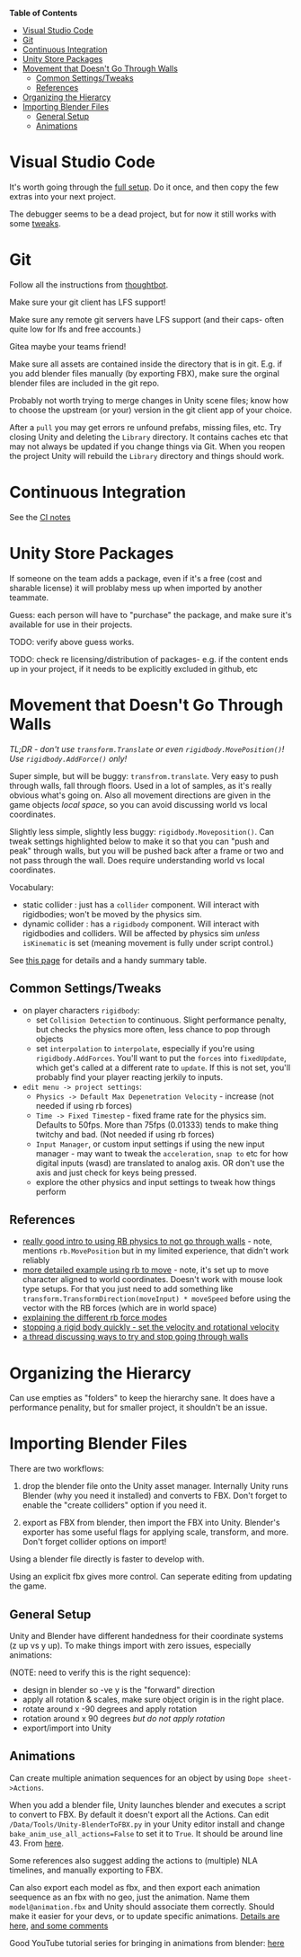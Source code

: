 **Table of Contents**
- [Visual Studio Code](#visual-studio-code)
- [Git](#git)
- [Continuous Integration](#continuous-integration)
- [Unity Store Packages](#unity-store-packages)
- [Movement that Doesn't Go Through Walls](#movement-that-doesnt-go-through-walls)
  - [Common Settings/Tweaks](#common-settingstweaks)
  - [References](#references)
- [Organizing the Hierarcy](#organizing-the-hierarcy)
- [Importing Blender Files](#importing-blender-files)
  - [General Setup](#general-setup)
  - [Animations](#animations)

# Visual Studio Code

It's worth going through the [full setup](https://code.visualstudio.com/docs/other/unity). Do it once, and then copy the few extras into your next project.

The debugger seems to be a dead project, but for now it still works with some [tweaks](https://github.com/Unity-Technologies/vscode-unity-debug/issues/202).

# Git

Follow all the instructions from [thoughtbot](https://thoughtbot.com/blog/how-to-git-with-unity).

Make sure your git client has LFS support!

Make sure any remote git servers have LFS support (and their caps- often quite low for lfs and free accounts.)

Gitea maybe your teams friend!

Make sure all assets are contained inside the directory that is in git. E.g. if you add blender files manually (by exporting FBX), make sure the orginal blender files are included in the git repo.

Probably not worth trying to merge changes in Unity scene files; know how to choose the upstream (or your) version in the git client app of your choice.

After a `pull` you may get errors re unfound prefabs, missing files, etc. Try closing Unity and deleting the `Library` directory. It contains caches etc that may not always be updated if you change things via Git. When you reopen the project Unity will rebuild the `Library` directory and things should work.

# Continuous Integration

See the [CI notes](../Continuous%20Integration/readme.md)

# Unity Store Packages

If someone on the team adds a package, even if it's a free (cost and sharable license) it will problaby mess up when imported by another teammate.

Guess: each person will have to "purchase" the package, and make sure it's available for use in their projects.

TODO: verify above guess works.

TODO: check re licensing/distribution of packages- e.g. if the content ends up in your project, if it needs to be explicitly excluded in github, etc

# Movement that Doesn't Go Through Walls

*TL;DR - don't use `transform.Translate` or even `rigidbody.MovePosition()`! Use `rigidbody.AddForce()` only!*

Super simple, but will be buggy: `transfrom.translate`. Very easy to push through walls, fall through floors. Used in a lot of samples, as it's really obvious what's going on. Also all movement directions are given in the game objects *local space*, so you can avoid discussing world vs local coordinates.

Slightly less simple, slightly less buggy: `rigidbody.Moveposition()`. Can tweak settings highlighted below to make it so that you can "push and peak" through walls, but you will be pushed back after a frame or two and not pass through the wall. Does require understanding world vs local coordinates.

Vocabulary: 
* static collider : just has a `collider` component. Will interact with rigidbodies; won't be moved by the physics sim.
* dynamic collider : has a `rigidbody` component. Will interact with rigidbodies and colliders. Will be affected by physics sim *unless* `isKinematic` is set (meaning movement is fully under script control.)

See [this page](https://docs.unity3d.com/Manual/CollidersOverview.html) for details and a handy summary table.

## Common Settings/Tweaks

* on player characters `rigidbody`: 
    * set `Collision Detection` to continuous. Slight performance penalty, but checks the physics more often, less chance to pop through objects
    * set `interpolation` to `interpolate`, especially if you're using `rigidbody.AddForces`. You'll want to put the `forces` into `fixedUpdate`, which get's called at a different rate to `update`. If this is not set, you'll probably find your player reacting jerkily to inputs. 
* `edit menu -> project settings`: 
  * `Physics -> Default Max Depenetration Velocity` - increase (not needed if using rb forces)
  * `Time -> Fixed Timestep` - fixed frame rate for the physics sim. Defaults to 50fps. More than 75fps (0.01333) tends to make thing twitchy and bad. (Not needed if using rb forces)
  * `Input Manager`, or custom input settings if using the new input manager - may want to tweak the `acceleration`, `snap to` etc for how digital inputs (wasd) are translated to analog axis. OR don't use the axis and just check for keys being pressed.
  * explore the other physics and input settings to tweak how things perform

## References
* [really good intro to using RB physics to not go through walls](https://answers.unity.com/questions/1788697/how-to-fix-my-player-from-phasing-through-walls.html) - note, mentions `rb.MovePosition` but in my limited experience, that didn't work reliably
* [more detailed example using rb to move](https://answers.unity.com/questions/1743970/make-player-not-go-through-walls.html) - note, it's set up to move character aligned to world coordinates. Doesn't work with mouse look type setups. For that you just need to add something like `transform.TransformDirection(moveInput) * moveSpeed` before using the vector with the RB forces (which are in world space)
* [explaining the different rb force modes](https://answers.unity.com/questions/789917/difference-and-uses-of-rigidbody-force-modes.html)
* [stopping a rigid body quickly - set the velocity and rotational velocity](https://answers.unity.com/questions/662811/rigidbody-how-to-stop-it-quickly.html)
* [a thread discussing ways to try and stop going through walls](https://forum.unity.com/threads/what-are-the-necessary-settings-to-prevent-objects-passing-through-each-other-at-high-speeds.384519/)

# Organizing the Hierarcy

Can use empties as "folders" to keep the hierarchy sane. It does have a performance penality, but for smaller project, it shouldn't be an issue.

# Importing Blender Files

There are two workflows:

1. drop the blender file onto the Unity asset manager. Internally Unity runs Blender (why you need it installed) and converts to FBX. Don't forget to enable the "create colliders" option if you need it.

2. export as FBX from blender, then import the FBX into Unity. Blender's exporter has some useful flags for applying scale, transform, and more. Don't forget collider options on import!

Using a blender file directly is faster to develop with.

Using an explicit fbx gives more control. Can seperate editing from updating the game.

## General Setup
Unity and Blender have different handedness for their coordinate systems (z up vs y up). To make things import with zero issues, especially animations:

(NOTE: need to verify this is the right sequence):

* design in blender so -ve y is the "forward" direction
* apply all rotation & scales, make sure object origin is in the right place.
* rotate around x -90 degrees and apply rotation
* rotation around x 90 degrees *but do not apply rotation*
* export/import into Unity


## Animations

Can create multiple animation sequences for an object by using `Dope sheet->Actions`.

When you add a blender file, Unity launches blender and executes a script to convert to FBX.
By default it doesn't export all the Actions. Can edit `/Data/Tools/Unity-BlenderToFBX.py` in your Unity editor install and change `bake_anim_use_all_actions=False`  to set it to `True`. It should be around line 43. From [here](https://answers.unity.com/questions/1747701/importing-multiple-separate-animations-from-a-blen.html). 

Some references also suggest adding the actions to (multiple) NLA timelines, and manually exporting to FBX. 

Can also export each model as fbx, and then export each animation seequence as an fbx with no geo, just the animation. Name them `model@animation.fbx` and Unity should associate them correctly. Should make it easier for your devs, or to update specific animations. [Details are here](https://docs.unity3d.com/Manual/Splittinganimations.html), [and some comments](https://www.reddit.com/r/Unity3D/comments/2ojqoz/importing_multiple_animations_in_one_fbx/)

Good YouTube tutorial series for bringing in animations from blender: [here](https://www.youtube.com/playlist?list=PLq7npTWbkgVBAtQs4p4iYxlfWrKRkNc6O)
